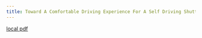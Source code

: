 ```yaml
---
title: Toward A Comfortable Driving Experience For A Self Driving Shuttle Bus
---
```


[local pdf](../../../pdfs/toward-a-comfortable-driving-experience-for-a-self-driving-shuttle-bus.pdf)
